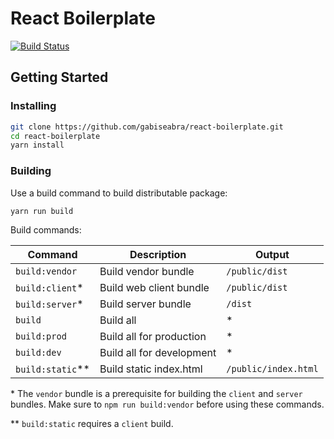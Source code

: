 # React Boilerplate

[![Build Status](https://travis-ci.org/gabiseabra/react-boilerplate.svg?branch=master)](https://travis-ci.org/gabiseabra/react-boilerplate)

## Getting Started

### Installing

```bash
git clone https://github.com/gabiseabra/react-boilerplate.git
cd react-boilerplate
yarn install
```

### Building

Use a build command to build distributable package:

```bash
yarn run build
```

Build commands:

| Command          | Description               | Output
|------------------|---------------------------|--------------------
| `build:vendor`   | Build vendor bundle       | `/public/dist`
| `build:client`*  | Build web client bundle   | `/public/dist`
| `build:server`*  | Build server bundle       | `/dist`
| `build`          | Build all                 | \*
| `build:prod`     | Build all for production  | \*
| `build:dev`      | Build all for development | \*
| `build:static`** | Build static index.html   | `/public/index.html`

\* The `vendor` bundle is a prerequisite for building the `client` and `server` bundles. Make sure to `npm run build:vendor` before using these commands.  

\*\* `build:static` requires a `client` build.
